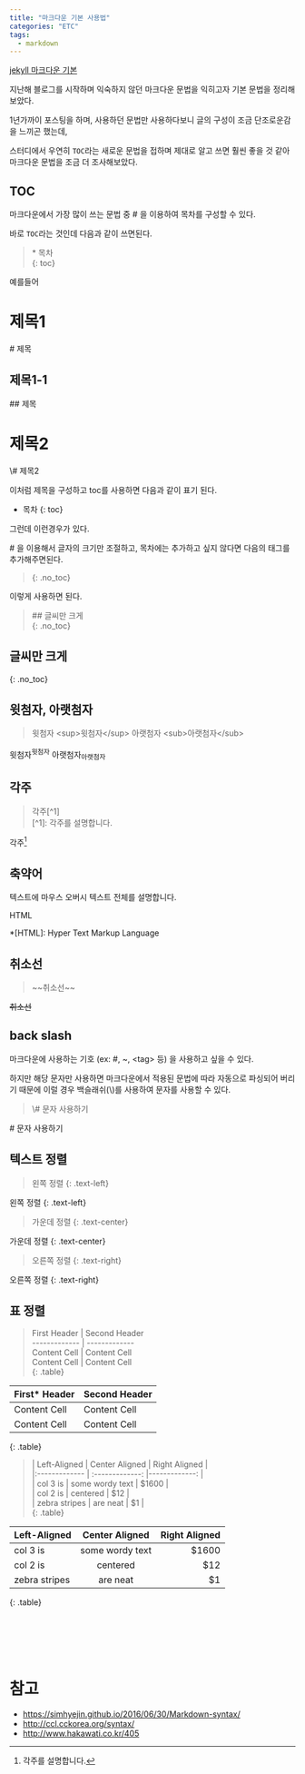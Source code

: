 ```yaml
---
title: "마크다운 기본 사용법"
categories: "ETC"
tags:
  - markdown
---
```


[jekyll 마크다운 기본](https://betterfly88.github.io/etc/%EB%A7%88%ED%81%AC%EB%8B%A4%EC%9A%B4-%EC%82%AC%EC%9A%A9%EB%B2%95(%EA%B8%B0%EB%B3%B8)/#%EA%B0%95%EC%A1%B0)

지난해 블로그를 시작하며 익숙하지 않던 마크다운 문법을 익히고자 기본 문법을 정리해보았다.

1년가까이 포스팅을 하며, 사용하던 문법만 사용하다보니 글의 구성이 조금 단조로운감을 느끼곤 했는데,

스터디에서 우연히 `TOC`라는 새로운 문법을 접하며 제대로 알고 쓰면 훨씬 좋을 것 같아 마크다운 문법을 조금 더 조사해보았다.

## TOC
마크다운에서 가장 많이 쓰는 문법 중 \# 을 이용하여 목차를 구성할 수 있다.

바로 `TOC`라는 것인데 다음과 같이 쓰면된다.
> \* 목차 <br/> {: toc}

예를들어 

# 제목1
\# 제목

## 제목1-1
\## 제목

# 제목2
\\# 제목2

이처럼 제목을 구성하고 toc를 사용하면 다음과 같이 표기 된다.

* 목차
{: toc}

그런데 이런경우가 있다.

\# 을 이용해서 글자의 크기만 조절하고, 목차에는 추가하고 싶지 않다면 다음의 태그를 추가해주면된다.
> \{: .no_toc}

이렇게 사용하면 된다.

> \## 글씨만 크게 <br/> \{: .no_toc}

## 글씨만 크게
{: .no_toc}

## 윗첨자, 아랫첨자
> 윗첨자 \<sup>윗첨자\</sup> 아랫첨자 \<sub>아랫첨자\</sub>

윗첨자<sup>윗첨자</sup> 아랫첨자<sub>아랫첨자</sub>

## 각주
>각주\[^1] <br/>\[^1]: 각주를 설명합니다.

각주[^1]

[^1]: 각주를 설명합니다.

## 축약어
텍스트에 마우스 오버시 텍스트 전체를 설명합니다.

HTML

*[HTML]: Hyper Text Markup Language

## 취소선
> \~~취소선\~~

~~취소선~~

## back slash
마크다운에 사용하는 기호 (ex: \#, \~, \<tag> 등) 을 사용하고 싶을 수 있다.

하지만 해당 문자만 사용하면 마크다운에서 적용된 문법에 따라 자동으로 파싱되어 버리기 때문에 이럴 경우 백슬래쉬(\\)를 사용하여 문자를 사용할 수 있다.

> \\# 문자 사용하기

\# 문자 사용하기

## 텍스트 정렬
> 왼쪽 정렬 \{: .text-left}

왼쪽 정렬 
{: .text-left}

> 가운데 정렬 \{: .text-center}

가운데 정렬 
{: .text-center}

> 오른쪽 정렬 \{: .text-right}

오른쪽 정렬 
{: .text-right}

## 표 정렬
> First Header \| Second Header 
> <br/> \-\-\-\-\-\-\-\-\-\-\-\-\- \| \-\-\-\-\-\-\-\-\-\-\-\-\-
<br/>Content Cell  \| Content Cell<br/>Content Cell  \| Content Cell
<br/>\{: .table}

First* Header  | Second Header
------------- | -------------
Content Cell  | Content Cell
Content Cell  | Content Cell
{: .table}

> \|  Left-Aligned \|  Center Aligned \| Right Aligned \| 
> <br/> \|\:\-\-\-\-\-\-\-\-\-\-\-\-\- \| \:\-\-\-\-\-\-\-\-\-\-\-\-\-\: \|\-\-\-\-\-\-\-\-\-\-\-\-\-\: \|
<br/>\| col 3 is      \| some wordy text \|         $1600 \|
<br/>\| col 2 is      \|     centered    \|           $12 \|
<br/>\| zebra stripes \|     are neat    \|            $1 \|
<br/>\{: .table}

|  Left-Aligned |  Center Aligned | Right Aligned |
| :------------ | :-------------: | ------------: |
| col 3 is      | some wordy text |         $1600 |
| col 2 is      |     centered    |           $12 |
| zebra stripes |     are neat    |            $1 |
{: .table}

<br/><br/><br/><br/>

# 참고
- https://simhyejin.github.io/2016/06/30/Markdown-syntax/
- http://ccl.cckorea.org/syntax/
- http://www.hakawati.co.kr/405